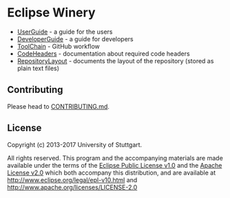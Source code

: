 # Eclipse Winery

- [UserGuide](user/) - a guide for the users
- [DeveloperGuide](DeveloperGuide) - a guide for developers
- [ToolChain](ToolChain) - GitHub workflow
- [CodeHeaders](CodeHeaders) - documentation about required code headers
- [RepositoryLayout](RepositoryLayout) - documents the layout of the repository (stored as plain text files)

## Contributing

Please head to [CONTRIBUTING.md](https://github.com/eclipse/winery/blob/master/CONTRIBUTING.md).

## License

Copyright (c) 2013-2017 University of Stuttgart.

All rights reserved. This program and the accompanying materials
are made available under the terms of the [Eclipse Public License v1.0]
and the [Apache License v2.0] which both accompany this distribution,
and are available at http://www.eclipse.org/legal/epl-v10.html
and http://www.apache.org/licenses/LICENSE-2.0

 [Apache License v2.0]: http://www.apache.org/licenses/LICENSE-2.0.html
 [Eclipse Public License v1.0]: http://www.eclipse.org/legal/epl-v10.html
